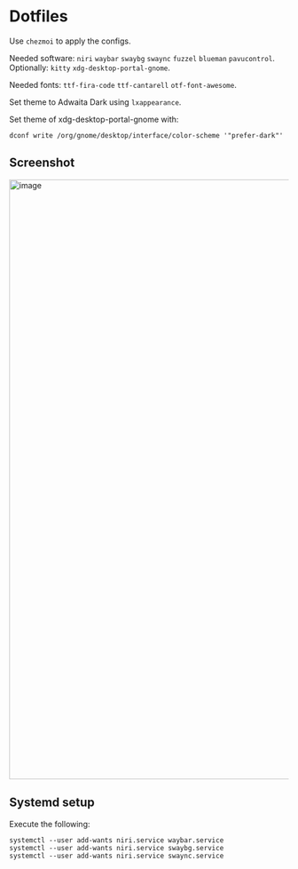 # Dotfiles

Use `chezmoi` to apply the configs.

Needed software: `niri` `waybar` `swaybg` `swaync` `fuzzel` `blueman` `pavucontrol`.
Optionally: `kitty` `xdg-desktop-portal-gnome`.

Needed fonts: `ttf-fira-code` `ttf-cantarell` `otf-font-awesome`.

Set theme to Adwaita Dark using `lxappearance`.

Set theme of xdg-desktop-portal-gnome with:
```
dconf write /org/gnome/desktop/interface/color-scheme '"prefer-dark"'
```

## Screenshot

<img width="1920" height="1080" alt="image" src="https://github.com/user-attachments/assets/d6489119-9f87-4b48-9d6f-2cd09ab626c3" />

## Systemd setup

Execute the following:
```
systemctl --user add-wants niri.service waybar.service
systemctl --user add-wants niri.service swaybg.service
systemctl --user add-wants niri.service swaync.service 
```


